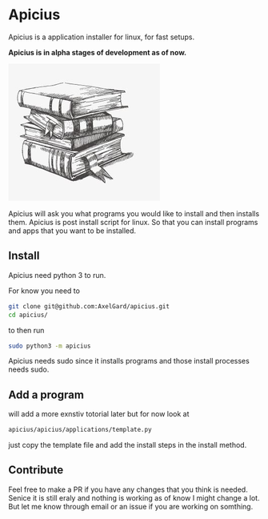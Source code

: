 # Apicius
Apicius is a application installer for linux, for fast setups.

**Apicius is in alpha stages of development as of now.**

![img](./doc/apicius_books.jpg)

Apicius will ask you what programs you would 
like to install and then installs them.
Apicius is post install script for linux. 
So that you can install programs and apps that you 
want to be installed. 

## Install

Apicius need python 3 to run. 

For know you need to
```bash
git clone git@github.com:AxelGard/apicius.git
cd apicius/
```
to then run 
```bash
sudo python3 -m apicius
```
Apicius needs sudo since it installs programs and 
those install processes needs sudo. 

## Add a program 

will add a more exnstiv totorial later but for now look at 
```bash 
apicius/apicius/applications/template.py
```
just copy the template file and add the install steps in the 
install method. 

## Contribute

Feel free to make a PR if you have any changes that you think is needed. 
Senice it is still eraly and nothing is working as of know I might change a lot. 
But let me know through email or an issue if you are working on somthing. 

